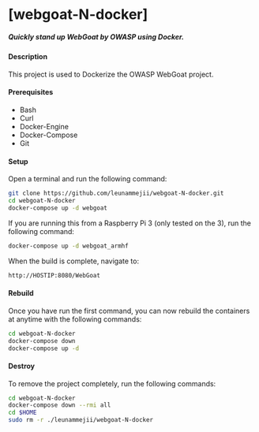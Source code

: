 # [webgoat-N-docker]  
##### Quickly stand up WebGoat by OWASP using Docker.  

#### Description  
This project is used to Dockerize the OWASP WebGoat project.  

#### Prerequisites  
- Bash  
- Curl  
- Docker-Engine  
- Docker-Compose  
- Git

#### Setup  
Open a terminal and run the following command:  
```bash
git clone https://github.com/leunammejii/webgoat-N-docker.git
cd webgoat-N-docker
docker-compose up -d webgoat
```
If you are running this from a Raspberry Pi 3 (only tested on the 3), run the following command:
```bash
docker-compose up -d webgoat_armhf
```

When the build is complete, navigate to:    
```bash
http://HOSTIP:8080/WebGoat
```

#### Rebuild  
Once you have run the first command, you can now rebuild the containers at anytime with the following commands:  

```bash
cd webgoat-N-docker  
docker-compose down  
docker-compose up -d  
```

#### Destroy  
To remove the project completely,  run the following commands:  
```bash
cd webgoat-N-docker  
docker-compose down --rmi all  
cd $HOME  
sudo rm -r ./leunammejii/webgoat-N-docker
```
